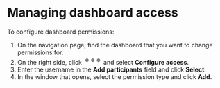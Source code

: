 # Managing dashboard access

To configure dashboard permissions:

1. On the navigation page, find the dashboard that you want to change permissions for.
1. On the right side, click ![image](../../../_assets/datalens/horizontal-ellipsis.svg) and select **Configure access**.
1. Enter the username in the **Add participants** field and click **Select**.
1. In the window that opens, select the permission type and click **Add**.


